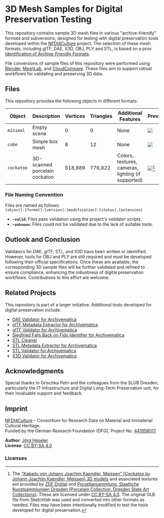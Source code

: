 # 3D Mesh Samples for Digital Preservation Testing

This repository contains sample 3D mesh files in various "archive-friendly" formats and subversions, designed for testing with digital preservation tools developed within the [NFDI4Culture](https://nfdi4culture.de/) project. The selection of these mesh formats, including glTF, DAE, X3D, OBJ, PLY and STL, is based on a prior [Identification of Archive-Friendly Formats](https://docs.google.com/spreadsheets/d/1c3EeDgJ2qWNWc35F35atYD4mgLkvk5tS7q632Ti-eDE/edit?gid=852170763#gid=852170763).

File conversions of sample files of this repository were performed using [Blender](https://www.blender.org/), [MeshLab](https://www.meshlab.net/), and [CloudCompare](https://www.danielgm.net/cc/). These files aim to support robust workflows for validating and preserving 3D data.

## Files

This repository provides the following objects in different formats:

| Object     | Description                   | Vertices | Triangles | Additional Features                                | Preview                             |
| ---------- | ----------------------------- | -------- | --------- | -------------------------------------------------- | ----------------------------------- |
| `minimal`  | Empty scene                   | 0        | 0         | None                                               | ![](.github/media/minimal.jpg)      |
| `cube`     | Simple box mesh               | 8        | 12        | None                                               | ![](.github/media/cube.jpg)         |
| `cockatoo` | 3D-scanned porcelain cockatoo | 518,889  | 776,822   | Colors, textures, cameras, lighting (if supported) | ![](.github/media/cockatoo.jpg)[^1] |

### File Naming Convention

Files are named as follows:  
`[object]-[format]-[version]-[modification]-[status].[extension]`

- **`-valid`**: Files pass validation using the project's validator scripts.
- **`-unknown`**: Files could not be validated due to the lack of suitable tools.

## Outlook and Conclusion

Validators for DAE, glTF, STL, and X3D have been written or identified. However, tools for OBJ and PLY are still required and must be developed following their official specifications. Once these are available, the corresponding 3D sample files will be further validated and refined to ensure compliance, enhancing the robustness of digital preservation workflows. Contributions to this effort are welcome.

## Related Projects

This repository is part of a larger initiative. Additional tools developed for digital preservation include:

- [DAE Validator for Archivematica](https://github.com/JoergHeseler/dae-validator-for-archivematica)
- [glTF Metadata Extractor for Archivematica](https://github.com/JoergHeseler/gltf-metadata-extractor-for-archivematica)
- [glTF Validator for Archivematica](https://github.com/JoergHeseler/gltf-validator-for-archivematica)
- [Siegfried Falls Back on Fido Identifier for Archivematica](https://github.com/JoergHeseler/siegfried-falls-back-on-fido-identifier-for-archivematica)
- [STL Cleaner](https://github.com/JoergHeseler/stl-cleaner)
- [STL Metadata Extractor for Archivematica](https://github.com/JoergHeseler/stl-metadata-extractor-for-archivematica)
- [STL Validator for Archivematica](https://github.com/JoergHeseler/stl-validator-for-archivematica)
- [X3D Validator for Archivematica](https://github.com/JoergHeseler/x3d-validator-for-archivematica)

## Acknowledgments

Special thanks to Grischka Petri and the colleagues from the SLUB Dresden, particularly the IT-Infrastructure and Digital Long-Term Preservation unit, for their invaluable support and feedback.

## Imprint

[NFDI4Culture](https://nfdi4culture.de/) – Consortium for Research Data on Material and Immaterial Cultural Heritage.  
Funded by the German Research Foundation (DFG), Project No. [441958017](https://gepris.dfg.de/gepris/projekt/441958017).

**Author**: [Jörg Heseler](https://orcid.org/0000-0002-1497-627X)  
**License**: [CC BY-SA 4.0](https://creativecommons.org/licenses/by-sa/4.0/)

### Licenses

[^1]: The ["Kakadu von Johann Joachim Kaendler, Meissen" (Cockatoo by Johann Joachim Kaendler, Meissen) 3D models](https://sketchfab.com/3d-models/cockatoo-von-johann-joachim-kaendler-meissen-ddebac799fa14d389a6acc68f9cbfcdf) and associated textures are provided by [ZDF Digital](https://zdf.digital/) and [Porzellansammlung, Staatliche Kunstsammlungen Dresden (Porcelain Collection, Dresden State Art Collections)](https://www.skd.museum/). These are licensed under [CC BY-SA 4.0](https://creativecommons.org/licenses/by-sa/4.0/). The original GLB file from Sketchfab was used and converted into other formats as needed. Files may have been intentionally modified to test the tools developed for digital preservation.

